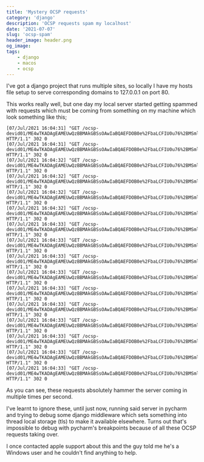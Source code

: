 ```yaml
---
title: 'Mystery OCSP requests'
category: 'django'
description: 'OCSP requests spam my localhost'
date: '2021-07-07'
slug: 'ocsp-spam'
header_image: header.png
og_image: 
tags:
    - django
    - macos
    - ocsp
---
```


I've got a django project that runs multiple sites, so locally I have my hosts file setup to serve corresponding domains to 127.0.0.1 on port 80.

This works really well, but one day my local server started getting spammed with requests which must be coming from something on my machine which look something like this;

```
[07/Jul/2021 16:04:31] "GET /ocsp-devid01/ME4wTKADAgEAMEUwQzBBMAkGBSsOAwIaBQAEFDOB0e%2FbaLCFIU0u76%2BMSmlkPCpsBBRXF%2B2iz9x8mKEQ4Py%2Bhy0s8uMXVAIIHOTNg61vyxk%3D HTTP/1.1" 302 0
[07/Jul/2021 16:04:31] "GET /ocsp-devid01/ME4wTKADAgEAMEUwQzBBMAkGBSsOAwIaBQAEFDOB0e%2FbaLCFIU0u76%2BMSmlkPCpsBBRXF%2B2iz9x8mKEQ4Py%2Bhy0s8uMXVAIIHOTNg61vyxk%3D HTTP/1.1" 302 0
[07/Jul/2021 16:04:32] "GET /ocsp-devid01/ME4wTKADAgEAMEUwQzBBMAkGBSsOAwIaBQAEFDOB0e%2FbaLCFIU0u76%2BMSmlkPCpsBBRXF%2B2iz9x8mKEQ4Py%2Bhy0s8uMXVAIIHOTNg61vyxk%3D HTTP/1.1" 302 0
[07/Jul/2021 16:04:32] "GET /ocsp-devid01/ME4wTKADAgEAMEUwQzBBMAkGBSsOAwIaBQAEFDOB0e%2FbaLCFIU0u76%2BMSmlkPCpsBBRXF%2B2iz9x8mKEQ4Py%2Bhy0s8uMXVAIIHOTNg61vyxk%3D HTTP/1.1" 302 0
[07/Jul/2021 16:04:32] "GET /ocsp-devid01/ME4wTKADAgEAMEUwQzBBMAkGBSsOAwIaBQAEFDOB0e%2FbaLCFIU0u76%2BMSmlkPCpsBBRXF%2B2iz9x8mKEQ4Py%2Bhy0s8uMXVAIIHOTNg61vyxk%3D HTTP/1.1" 302 0
[07/Jul/2021 16:04:32] "GET /ocsp-devid01/ME4wTKADAgEAMEUwQzBBMAkGBSsOAwIaBQAEFDOB0e%2FbaLCFIU0u76%2BMSmlkPCpsBBRXF%2B2iz9x8mKEQ4Py%2Bhy0s8uMXVAIIHOTNg61vyxk%3D HTTP/1.1" 302 0
[07/Jul/2021 16:04:33] "GET /ocsp-devid01/ME4wTKADAgEAMEUwQzBBMAkGBSsOAwIaBQAEFDOB0e%2FbaLCFIU0u76%2BMSmlkPCpsBBRXF%2B2iz9x8mKEQ4Py%2Bhy0s8uMXVAIIHOTNg61vyxk%3D HTTP/1.1" 302 0
[07/Jul/2021 16:04:33] "GET /ocsp-devid01/ME4wTKADAgEAMEUwQzBBMAkGBSsOAwIaBQAEFDOB0e%2FbaLCFIU0u76%2BMSmlkPCpsBBRXF%2B2iz9x8mKEQ4Py%2Bhy0s8uMXVAIIHOTNg61vyxk%3D HTTP/1.1" 302 0
[07/Jul/2021 16:04:33] "GET /ocsp-devid01/ME4wTKADAgEAMEUwQzBBMAkGBSsOAwIaBQAEFDOB0e%2FbaLCFIU0u76%2BMSmlkPCpsBBRXF%2B2iz9x8mKEQ4Py%2Bhy0s8uMXVAIIHOTNg61vyxk%3D HTTP/1.1" 302 0
[07/Jul/2021 16:04:33] "GET /ocsp-devid01/ME4wTKADAgEAMEUwQzBBMAkGBSsOAwIaBQAEFDOB0e%2FbaLCFIU0u76%2BMSmlkPCpsBBRXF%2B2iz9x8mKEQ4Py%2Bhy0s8uMXVAIIHOTNg61vyxk%3D HTTP/1.1" 302 0
[07/Jul/2021 16:04:33] "GET /ocsp-devid01/ME4wTKADAgEAMEUwQzBBMAkGBSsOAwIaBQAEFDOB0e%2FbaLCFIU0u76%2BMSmlkPCpsBBRXF%2B2iz9x8mKEQ4Py%2Bhy0s8uMXVAIIHOTNg61vyxk%3D HTTP/1.1" 302 0
[07/Jul/2021 16:04:33] "GET /ocsp-devid01/ME4wTKADAgEAMEUwQzBBMAkGBSsOAwIaBQAEFDOB0e%2FbaLCFIU0u76%2BMSmlkPCpsBBRXF%2B2iz9x8mKEQ4Py%2Bhy0s8uMXVAIIHOTNg61vyxk%3D HTTP/1.1" 302 0
[07/Jul/2021 16:04:33] "GET /ocsp-devid01/ME4wTKADAgEAMEUwQzBBMAkGBSsOAwIaBQAEFDOB0e%2FbaLCFIU0u76%2BMSmlkPCpsBBRXF%2B2iz9x8mKEQ4Py%2Bhy0s8uMXVAIIHOTNg61vyxk%3D HTTP/1.1" 302 0
[07/Jul/2021 16:04:33] "GET /ocsp-devid01/ME4wTKADAgEAMEUwQzBBMAkGBSsOAwIaBQAEFDOB0e%2FbaLCFIU0u76%2BMSmlkPCpsBBRXF%2B2iz9x8mKEQ4Py%2Bhy0s8uMXVAIIHOTNg61vyxk%3D HTTP/1.1" 302 0
[07/Jul/2021 16:04:33] "GET /ocsp-devid01/ME4wTKADAgEAMEUwQzBBMAkGBSsOAwIaBQAEFDOB0e%2FbaLCFIU0u76%2BMSmlkPCpsBBRXF%2B2iz9x8mKEQ4Py%2Bhy0s8uMXVAIIHOTNg61vyxk%3D HTTP/1.1" 302 0
[07/Jul/2021 16:04:33] "GET /ocsp-devid01/ME4wTKADAgEAMEUwQzBBMAkGBSsOAwIaBQAEFDOB0e%2FbaLCFIU0u76%2BMSmlkPCpsBBRXF%2B2iz9x8mKEQ4Py%2Bhy0s8uMXVAIIHOTNg61vyxk%3D HTTP/1.1" 302 0
```

As you can see, these requests absolutely hammer the server coming in multiple times per second.

I've learnt to ignore these, until just now, running said server in pycharm and trying to debug some django middleware which sets something into thread local storage (tls) to make it available elsewhere. Turns out that's impossible to debug with pycharm's breakpoints because of all these OCSP requests taking over.

I once contacted apple support about this and the guy told me he's a Windows user and he couldn't find anything to help.
